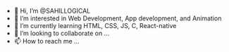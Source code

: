 - 👋 Hi, I’m @SAHILLOGICAL
- 👀 I’m interested in Web Development, App development, and Animation
- 🌱 I’m currently learning HTML, CSS, JS, C, React-native
- 💞️ I’m looking to collaborate on ...
- 📫 How to reach me ...

<!---
SAHILLOGICAL/SAHILLOGICAL is a ✨ special ✨ repository because its `README.md` (this file) appears on your GitHub profile.
You can click the Preview link to take a look at your changes.
--->
